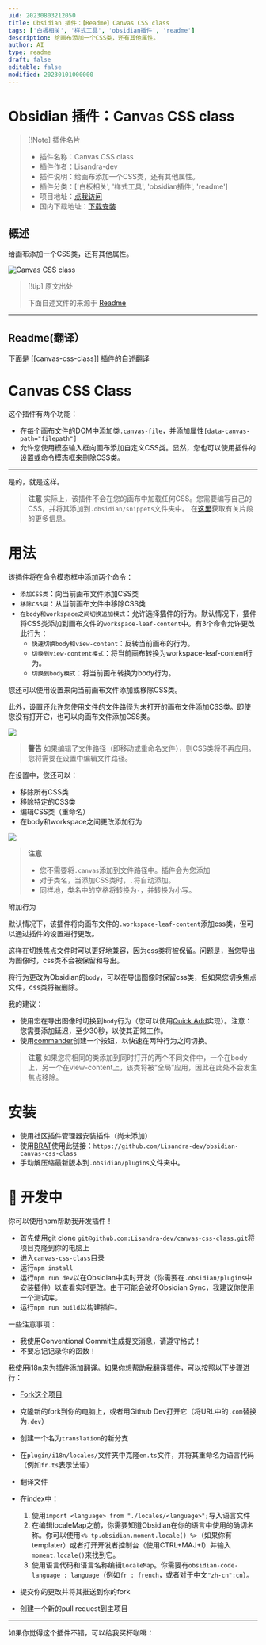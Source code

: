 ```yaml
---
uid: 20230803212050
title: Obsidian 插件：【Readme】Canvas CSS class
tags: ['白板相关', '样式工具', 'obsidian插件', 'readme']
description: 给画布添加一个CSS类，还有其他属性。
author: AI
type: readme
draft: false
editable: false
modified: 20230101000000
---
```


# Obsidian 插件：Canvas CSS class

> [!Note] 插件名片
> - 插件名称：Canvas CSS class
> - 插件作者：Lisandra-dev
> - 插件说明：给画布添加一个CSS类，还有其他属性。
> - 插件分类：['白板相关', '样式工具', 'obsidian插件', 'readme']
> - 项目地址：[点我访问](https://github.com/Lisandra-dev/obsidian-canvas-css-class)
> - 国内下载地址：[下载安装](https://pkmer.cn/products/plugin/pluginMarket/?canvas-css-class)

## 概述

给画布添加一个CSS类，还有其他属性。

![Canvas CSS class](https://cdn.pkmer.cn/covers/canvas-css-class.png!pkmer)

> [!tip] 原文出处
> 
>下面自述文件的来源于 [Readme](https://ghproxy.net/https://raw.githubusercontent.com/Lisandra-dev/obsidian-canvas-css-class/master/README.md)
> 

---

## Readme(翻译）

下面是 [[canvas-css-class]] 插件的自述翻译



# Canvas CSS Class

这个插件有两个功能：
- 在每个画布文件的DOM中添加类`.canvas-file`，并添加属性`[data-canvas-path="filepath"]`
- 允许您使用模态输入框向画布添加自定义CSS类。显然，您也可以使用插件的设置或命令模态框来删除CSS类。

---
是的，就是这样。

> **注意**
> 实际上，该插件不会在您的画布中加载任何CSS。您需要编写自己的CSS，并将其添加到`.obsidian/snippets`文件夹中。
> 在[这里](https://help.obsidian.md/Extending+Obsidian/CSS+snippets)获取有关片段的更多信息。

# 用法

该插件将在命令模态框中添加两个命令：
- `添加CSS类`：向当前画布文件添加CSS类
- `移除CSS类`：从当前画布文件中移除CSS类
- `在body和workspace之间切换追加模式`：允许选择插件的行为。默认情况下，插件将CSS类添加到画布文件的`workspace-leaf-content`中。有3个命令允许更改此行为：
  - `快速切换body和view-content`：反转当前画布的行为。
  - `切换到view-content模式`：将当前画布转换为workspace-leaf-content行为。
  - `切换到body模式`：将当前画布转换为body行为。

您还可以使用设置来向当前画布文件添加或移除CSS类。

此外，设置还允许您使用文件的文件路径为未打开的画布文件添加CSS类。即使您没有打开它，也可以向画布文件添加CSS类。

![](docs/add_css_class_settings.png)


> **警告**
> 如果编辑了文件路径（即移动或重命名文件），则CSS类将不再应用。您将需要在设置中编辑文件路径。

在设置中，您还可以：
- 移除所有CSS类
- 移除特定的CSS类
- 编辑CSS类（重命名）
- 在body和workspace之间更改添加行为

![](docs/canvas-settings.png)


> **注意**
> - 您不需要将`.canvas`添加到文件路径中。插件会为您添加
> - 对于类名，当添加CSS类时，`.`将自动添加。
> - 同样地，类名中的空格将转换为`-`，并转换为小写。

附加行为

默认情况下，该插件将向画布文件的`.workspace-leaf-content`添加css类，但可以通过插件的设置进行更改。

这样在切换焦点文件时可以更好地兼容，因为css类将被保留。问题是，当您导出为图像时，css类不会被保留和导出。

将行为更改为Obsidian的`body`，可以在导出图像时保留css类，但如果您切换焦点文件，css类将被删除。

我的建议：
- 使用宏在导出图像时切换到`body`行为（您可以使用[Quick Add](https://github.com/chhoumann/quickadd)实现）。注意：您需要添加延迟，至少30秒，以使其正常工作。
- 使用[commander](https://github.com/phibr0/obsidian-commander)创建一个按钮，以快速在两种行为之间切换。

> **注意**
> 如果您将相同的类添加到同时打开的两个不同文件中，一个在body上，另一个在view-content上，该类将被“全局”应用，因此在此处不会发生焦点移除。

# 安装

- 使用社区插件管理器安装插件（尚未添加）
- 使用[BRAT](https://github.com/TfTHacker/obsidian42-brat)使用此链接：`https://github.com/Lisandra-dev/obsidian-canvas-css-class`
- 手动解压缩最新版本到`.obsidian/plugins`文件夹中。

# :robot: 开发中

你可以使用npm帮助我开发插件！

- 首先使用git clone `git@github.com:Lisandra-dev/canvas-css-class.git`将项目克隆到你的电脑上
- 进入`canvas-css-class`目录
- 运行`npm install`
- 运行`npm run dev`以在Obsidian中实时开发（你需要在`.obsidian/plugins`中安装插件）以查看实时更改。由于可能会破坏Obsidian Sync，我建议你使用一个测试库。
- 运行`npm run build`以构建插件。

一些注意事项：

- 我使用Conventional Commit生成提交消息，请遵守格式！
- 不要忘记记录你的函数！

我使用i18n来为插件添加翻译。如果你想帮助我翻译插件，可以按照以下步骤进行：
- [Fork这个项目](https://github.com/Lisandra-dev/obsidian-canvas-css-class/fork)
- 克隆新的fork到你的电脑上，或者用Github Dev打开它（将URL中的`.com`替换为`.dev`）
- 创建一个名为`translation`的新分支
- 在`plugin/i18n/locales/`文件夹中克隆`en.ts`文件，并将其重命名为语言代码（例如`fr.ts`表示法语）
- 翻译文件
- 在[index](plugin/i18n/index.ts)中：
    1. 使用`import <language> from "./locales/<language>";`导入语言文件
    2. 在编辑localeMap之前，你需要知道Obsidian在你的语言中使用的确切名称。你可以使用`<% tp.obsidian.moment.locale() %>`（如果你有templater）或者打开开发者控制台（使用CTRL+MAJ+I）并输入`moment.locale()`来找到它。
    3. 使用语言代码和语言名称编辑`LocaleMap`。你需要有`obsidian-code-language : language`（例如`fr : french`，或者对于中文`"zh-cn":cn`）。

- 提交你的更改并将其推送到你的fork
- 创建一个新的pull request到主项目


---

如果你觉得这个插件不错，可以给我买杯咖啡：<br/>




